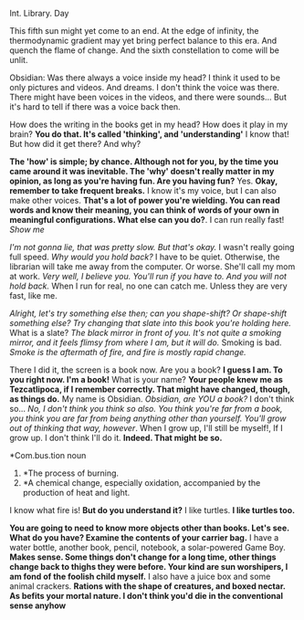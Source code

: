 Int. Library. Day

This fifth sun might yet come to an end.
At the edge of infinity, the thermodynamic gradient may yet bring perfect balance to this era.
And quench the flame of change.
And the sixth constellation to come will be unlit. 

Obsidian:
Was there always a voice inside my head? I think it used to be only pictures and videos. And dreams. I don't think the voice was there. There might have been voices in the videos, and there were sounds... But it's hard to tell if there was a voice back then.

How does the writing in the books get in my head? How does it play in my brain? **You do that. It's called 'thinking', and 'understanding'** I know that! But how did it get there? And why?

**The 'how' is simple; by chance. Although not for you, by the time you came around it was inevitable. The 'why' doesn't really matter in my opinion, as long as you're having fun. Are you having fun?** Yes. **Okay, remember to take frequent breaks.** I know it's my voice, but I can also make other voices. **That's a lot of power you're wielding. You can read words and know their meaning, you can think of words of your own in meaningful configurations. What else can you do?**. I can run really fast! *Show me*

*I'm not gonna lie, that was pretty slow. But that's okay.* I wasn't really going full speed. *Why would you hold back?* I have to be quiet. Otherwise, the librarian will take me away from the computer. Or worse. She'll call my mom at work. *Very well, I believe you. You'll run if you have to. And you will not hold back.* When I run for real, no one can catch me. Unless they are very fast, like me. 

*Alright, let's try something else then; can you shape-shift? Or shape-shift something else? Try changing that slate into this book you're holding here.* What is a slate? *The black mirror in front of you. It's not quite a smoking mirror, and it feels flimsy from where I am, but it will do.*  Smoking is bad. *Smoke is the aftermath of fire, and fire is mostly rapid change.* 

There I did it, the screen is a book now. Are you a book? **I guess I am. To you right now. I'm a book!** What is your name? **Your people knew me as Tezcatlipoca, if I remember correctly. That might have changed, though, as things do.** My name is Obsidian. *Obsidian, are YOU a book?* I don't think so... *No, I don't think you think so also. You think you're far from a book, you think you are far from being anything other than yourself. You'll grow out of thinking that way, however*.  When I grow up, I'll still be myself!, If I grow up. I don't think I'll do it. **Indeed. That might be so.**

*Com.bus.tion
noun
1. *The process of burning.
2. *A chemical change, especially oxidation, accompanied by the production of heat and light.

I know what fire is! **But do you understand it?** I like turtles. **I like turtles too.**

**You are going to need to know more objects other than books. Let's see. What do you have? Examine the contents of your carrier bag.** I have a water bottle, another book, pencil, notebook, a solar-powered Game Boy. **Makes sense. Some things don't change for a long time, other things change back to thighs they were before. Your kind are sun worshipers, I am fond of the foolish child myself.** I also have a juice box and some animal crackers. **Rations with the shape of creatures, and boxed nectar. As befits your mortal nature. I don't think you'd die in the conventional sense anyhow** 
